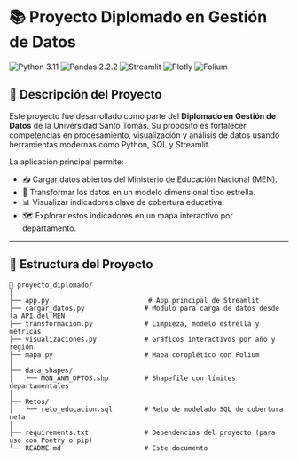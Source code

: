 # 📚 Proyecto Diplomado en Gestión de Datos

![Python 3.11](https://img.shields.io/badge/Python-3.11-blue)
![Pandas 2.2.2](https://img.shields.io/badge/Pandas-2.2.2-orange)
![Streamlit](https://img.shields.io/badge/Streamlit-1.35.0-ff4b4b)
![Plotly](https://img.shields.io/badge/Plotly-5.22.0-darkblue)
![Folium](https://img.shields.io/badge/Folium-0.16.0-green)

## 📌 Descripción del Proyecto

Este proyecto fue desarrollado como parte del **Diplomado en Gestión de Datos** de la Universidad Santo Tomás. Su propósito es fortalecer competencias en procesamiento, visualización y análisis de datos usando herramientas modernas como Python, SQL y Streamlit.

La aplicación principal permite:
- 📥 Cargar datos abiertos del Ministerio de Educación Nacional (MEN).
- 🔧 Transformar los datos en un modelo dimensional tipo estrella.
- 📊 Visualizar indicadores clave de cobertura educativa.
- 🗺️ Explorar estos indicadores en un mapa interactivo por departamento.

---

## 📁 Estructura del Proyecto

```text
📁 proyecto_diplomado/
│
├── app.py                         # App principal de Streamlit
├── cargar_datos.py               # Módulo para carga de datos desde la API del MEN
├── transformacion.py             # Limpieza, modelo estrella y métricas
├── visualizaciones.py            # Gráficos interactivos por año y región
├── mapa.py                       # Mapa coroplético con Folium
│
├── data_shapes/
│   └── MGN_ANM_DPTOS.shp         # Shapefile con límites departamentales
│
├── Retos/
│   └── reto_educacion.sql        # Reto de modelado SQL de cobertura neta
│
├── requirements.txt              # Dependencias del proyecto (para uso con Poetry o pip)
└── README.md                     # Este documento